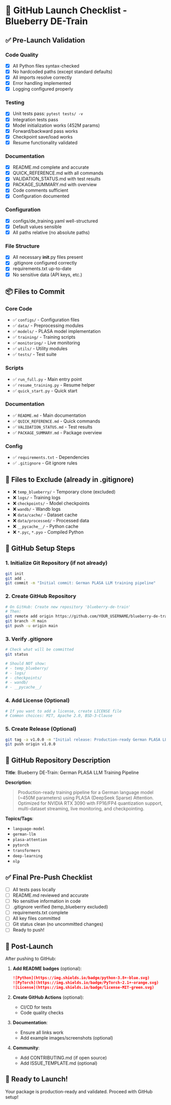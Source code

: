 # 🚀 GitHub Launch Checklist - Blueberry DE-Train

## ✅ Pre-Launch Validation

### Code Quality
- [x] All Python files syntax-checked
- [x] No hardcoded paths (except standard defaults)
- [x] All imports resolve correctly
- [x] Error handling implemented
- [x] Logging configured properly

### Testing
- [x] Unit tests pass: `pytest tests/ -v`
- [x] Integration tests pass
- [x] Model initialization works (452M params)
- [x] Forward/backward pass works
- [x] Checkpoint save/load works
- [x] Resume functionality validated

### Documentation
- [x] README.md complete and accurate
- [x] QUICK_REFERENCE.md with all commands
- [x] VALIDATION_STATUS.md with test results
- [x] PACKAGE_SUMMARY.md with overview
- [x] Code comments sufficient
- [x] Configuration documented

### Configuration
- [x] configs/de_training.yaml well-structured
- [x] Default values sensible
- [x] All paths relative (no absolute paths)

### File Structure
- [x] All necessary __init__.py files present
- [x] .gitignore configured correctly
- [x] requirements.txt up-to-date
- [x] No sensitive data (API keys, etc.)

## 📦 Files to Commit

### Core Code
- ✅ `configs/` - Configuration files
- ✅ `data/` - Preprocessing modules
- ✅ `models/` - PLASA model implementation
- ✅ `training/` - Training scripts
- ✅ `monitoring/` - Live monitoring
- ✅ `utils/` - Utility modules
- ✅ `tests/` - Test suite

### Scripts
- ✅ `run_full.py` - Main entry point
- ✅ `resume_training.py` - Resume helper
- ✅ `quick_start.py` - Quick start

### Documentation
- ✅ `README.md` - Main documentation
- ✅ `QUICK_REFERENCE.md` - Quick commands
- ✅ `VALIDATION_STATUS.md` - Test results
- ✅ `PACKAGE_SUMMARY.md` - Package overview

### Config
- ✅ `requirements.txt` - Dependencies
- ✅ `.gitignore` - Git ignore rules

## 🚫 Files to Exclude (already in .gitignore)

- ❌ `temp_blueberry/` - Temporary clone (excluded)
- ❌ `logs/` - Training logs
- ❌ `checkpoints/` - Model checkpoints
- ❌ `wandb/` - Wandb logs
- ❌ `data/cache/` - Dataset cache
- ❌ `data/processed/` - Processed data
- ❌ `__pycache__/` - Python cache
- ❌ `*.pyc`, `*.pyo` - Compiled Python

## 🔧 GitHub Setup Steps

### 1. Initialize Git Repository (if not already)
```bash
git init
git add .
git commit -m "Initial commit: German PLASA LLM training pipeline"
```

### 2. Create GitHub Repository
```bash
# On GitHub: Create new repository 'blueberry-de-train'
# Then:
git remote add origin https://github.com/YOUR_USERNAME/blueberry-de-train.git
git branch -M main
git push -u origin main
```

### 3. Verify .gitignore
```bash
# Check what will be committed
git status

# Should NOT show:
# - temp_blueberry/
# - logs/
# - checkpoints/
# - wandb/
# - __pycache__/
```

### 4. Add License (Optional)
```bash
# If you want to add a license, create LICENSE file
# Common choices: MIT, Apache 2.0, BSD-3-Clause
```

### 5. Create Release (Optional)
```bash
git tag -a v1.0.0 -m "Initial release: Production-ready German PLASA LLM training"
git push origin v1.0.0
```

## 📝 GitHub Repository Description

**Title**: Blueberry DE-Train: German PLASA LLM Training Pipeline

**Description**:
> Production-ready training pipeline for a German language model (~450M parameters) using PLASA (DeepSeek Sparse) Attention. Optimized for NVIDIA RTX 3090 with FP16/FP4 quantization support, multi-dataset streaming, live monitoring, and checkpointing.

**Topics/Tags**:
- `language-model`
- `german-llm`
- `plasa-attention`
- `pytorch`
- `transformers`
- `deep-learning`
- `nlp`

## ✅ Final Pre-Push Checklist

- [ ] All tests pass locally
- [ ] README.md reviewed and accurate
- [ ] No sensitive information in code
- [ ] .gitignore verified (temp_blueberry excluded)
- [ ] requirements.txt complete
- [ ] All key files committed
- [ ] Git status clean (no uncommitted changes)
- [ ] Ready to push!

## 🎯 Post-Launch

After pushing to GitHub:

1. **Add README badges** (optional):
   ```markdown
   ![Python](https://img.shields.io/badge/python-3.8+-blue.svg)
   ![PyTorch](https://img.shields.io/badge/PyTorch-2.1+-orange.svg)
   ![License](https://img.shields.io/badge/license-MIT-green.svg)
   ```

2. **Create GitHub Actions** (optional):
   - CI/CD for tests
   - Code quality checks

3. **Documentation**:
   - Ensure all links work
   - Add example images/screenshots (optional)

4. **Community**:
   - Add CONTRIBUTING.md (if open source)
   - Add ISSUE_TEMPLATE.md (optional)

## 🚀 Ready to Launch!

Your package is production-ready and validated. Proceed with GitHub setup!

